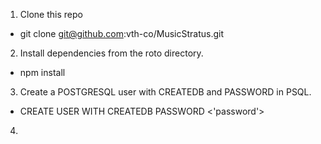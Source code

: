 1. Clone this repo
* git clone git@github.com:vth-co/MusicStratus.git
2. Install dependencies from the roto directory.
* npm install
3. Create a POSTGRESQL user with CREATEDB and PASSWORD in PSQL.
* CREATE USER <name> WITH CREATEDB PASSWORD <'password'>
4.
